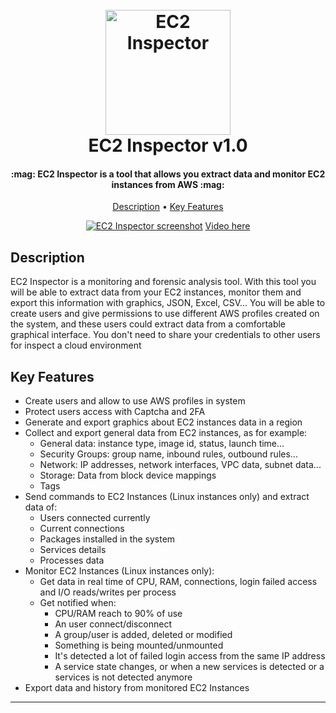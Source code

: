 
<h1 align="center">
  <br>
  <a href="https://github.com/Layraaa/ec2-inspector"><img src="https://github-production-user-asset-6210df.s3.amazonaws.com/107069518/275801284-70e16be3-7481-4fe6-958a-79397ac02420.png" alt="EC2 Inspector" width="200"></a>
  <br>
  EC2 Inspector v1.0
</h1>

<h4 align="center">:mag: EC2 Inspector is a tool that allows you extract data and monitor EC2 instances from AWS :mag:</h4>

<p align="center">
  <a href="#description">Description</a> •
  <a href="#key-features">Key Features</a>
</p>

<div align="center">
  <a href="https://github.com/Layraaa/ec2-inspector"><img src="https://user-images.githubusercontent.com/107069518/270310929-b6817790-975b-42e3-92fa-7ee92bb5001d.png" alt="EC2 Inspector screenshot"></a>
  <a href="https://www.youtube.com/watch?v=zMIG6ueuM8w">Video here</a>
</div>

## Description

EC2 Inspector is a monitoring and forensic analysis tool. With this tool you will be able to extract data from your EC2 instances, monitor them and export this information with graphics, JSON, Excel, CSV... You will be able to create users and give permissions to use different AWS profiles created on the system, and these users could extract data from a comfortable graphical interface. You don't need to share your credentials to other users for inspect a cloud environment

## Key Features

* Create users and allow to use AWS profiles in system
* Protect users access with Captcha and 2FA
* Generate and export graphics about EC2 instances data in a region
* Collect and export general data from EC2 instances, as for example:
  - General data: instance type, image id, status, launch time...
  - Security Groups: group name, inbound rules, outbound rules...
  - Network: IP addresses, network interfaces, VPC data, subnet data...
  - Storage: Data from block device mappings
  - Tags
* Send commands to EC2 Instances (Linux instances only) and extract data of:
  - Users connected currently
  - Current connections
  - Packages installed in the system
  - Services details
  - Processes data
* Monitor EC2 Instances (Linux instances only):
  - Get data in real time of CPU, RAM, connections, login failed access and I/O reads/writes per process
  - Get notified when:
    - CPU/RAM reach to 90% of use
    - An user connect/disconnect
    - A group/user is added, deleted or modified
    - Something is being mounted/unmounted
    - It's detected a lot of failed login access from the same IP address
    - A service state changes, or when a new services is detected or a services is not detected anymore
* Export data and history from monitored EC2 Instances

---
